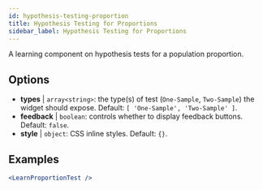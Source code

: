 ```yaml
---
id: hypothesis-testing-proportion
title: Hypothesis Testing for Proportions
sidebar_label: Hypothesis Testing for Proportions
---
```


A learning component on hypothesis tests for a population proportion.

## Options

* __types__ | `array<string>`: the type(s) of test (`One-Sample`, `Two-Sample`) the widget should expose. Default: `[
  'One-Sample',
  'Two-Sample'
]`.
* __feedback__ | `boolean`: controls whether to display feedback buttons. Default: `false`.
* __style__ | `object`: CSS inline styles. Default: `{}`.


## Examples

```jsx live
<LearnProportionTest />
```


